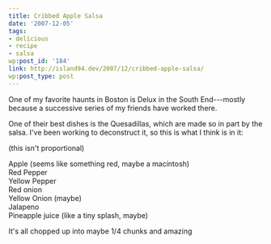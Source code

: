 ```yaml
---
title: Cribbed Apple Salsa
date: '2007-12-05'
tags:
- delicious
- recipe
- salsa
wp:post_id: '184'
link: http://island94.dev/2007/12/cribbed-apple-salsa/
wp:post_type: post
---
```


<p>One of my favorite haunts in Boston is Delux in the South End---mostly because a successive series of my friends have worked there.</p>
<p>One of their best dishes is the Quesadillas, which are made so in part by the salsa.  I've been working to deconstruct it, so this is what I think is in it:</p>
<p>(this isn't proportional)</p>
<p>Apple (seems like something red, maybe a macintosh)<br />
Red Pepper<br />
Yellow Pepper<br />
Red onion<br />
Yellow Onion (maybe)<br />
Jalapeno<br />
Pineapple juice (like a tiny splash, maybe)</p>
<p>It's all chopped up into maybe 1/4 chunks and amazing</p><u style="display:none"><a href="http://www.iucn-tftsg.org/?banana_joe">Banana Joe movie</a></u>
